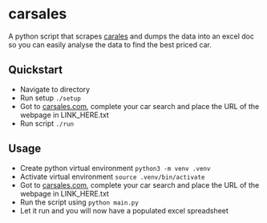 # carsales
A python script that scrapes [carales](https://www.carsales.com.au/) and dumps the data into an excel doc so you can easily analyse the data to find the best priced car.

## Quickstart
- Navigate to directory
- Run setup `./setup`
- Got to [carsales.com](https://www.carsales.com.au/), complete your car search and place the URL of the webpage in LINK_HERE.txt
- Run script `./run`

## Usage
- Create python virtual environment `python3 -m venv .venv`
- Activate virtual environment `source .venv/bin/activate`
- Got to [carsales.com](https://www.carsales.com.au/), complete your car search and place the URL of the webpage in LINK_HERE.txt 
- Run the script using `python main.py`
- Let it run and you will now have a populated excel spreadsheet
